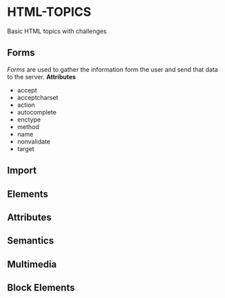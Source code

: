 # HTML-TOPICS
Basic HTML topics with challenges 
 
## Forms
  *Forms* are used to gather the information form the user and send that data to the server.
**Attributes**
  * accept
  * acceptcharset
  * action
  * autocomplete
  * enctype
  * method
  * name
  * nonvalidate
  * target 

## Import 
## Elements
## Attributes
## Semantics
## Multimedia
## Block Elements
